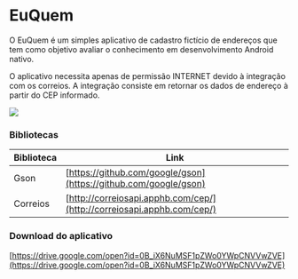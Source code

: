 # EuQuem

O EuQuem é um simples aplicativo de cadastro fictício de endereços que tem como objetivo avaliar o conhecimento em desenvolvimento Android nativo.

O aplicativo necessita apenas de permissão INTERNET devido à integração com os correios. A integração consiste em retornar os dados de endereço à partir do CEP informado.

![](http://i.imgur.com/FSyVOZH.png)

### Bibliotecas

| Biblioteca | Link |
| ------ | ------ |
| Gson | [https://github.com/google/gson](https://github.com/google/gson) |
| Correios | [http://correiosapi.apphb.com/cep/](http://correiosapi.apphb.com/cep/) |



### Download do aplicativo

[https://drive.google.com/open?id=0B_iX6NuMSF1pZWo0YWpCNVVwZVE](https://drive.google.com/open?id=0B_iX6NuMSF1pZWo0YWpCNVVwZVE)